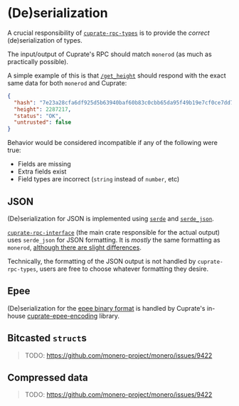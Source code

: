# (De)serialization
A crucial responsibility of [`cuprate-rpc-types`](https://doc.cuprate.org/cuprate_rpc_types)
is to provide the _correct_ (de)serialization of types.

The input/output of Cuprate's RPC should match `monerod` (as much as practically possible).

A simple example of this is that [`/get_height`](https://www.getmonero.org/resources/developer-guides/daemon-rpc.html#get_height)
should respond with the exact same data for both `monerod` and Cuprate:
```json
{
  "hash": "7e23a28cfa6df925d5b63940baf60b83c0cbb65da95f49b19e7cf0ce7dd709ce",
  "height": 2287217,
  "status": "OK",
  "untrusted": false
}
```
Behavior would be considered incompatible if any of the following were true:
- Fields are missing
- Extra fields exist
- Field types are incorrect (`string` instead of `number`, etc)

## JSON
(De)serialization for JSON is implemented using [`serde`](https://docs.rs/serde) and [`serde_json`](https://docs.rs/serde_json).

[`cuprate-rpc-interface`](https://doc.cuprate.org/cuprate_rpc_interface) (the main crate responsible
for the actual output) uses `serde_json` for JSON formatting. It is _mostly_ the same formatting as `monerod`, [although there are slight differences](../differences/json-formatting.md).

Technically, the formatting of the JSON output is not handled by `cuprate-rpc-types`, users are free to choose whatever formatting they desire.

## Epee
(De)serialization for the [epee binary format](../../formats-protocols-types/epee.md) is
handled by Cuprate's in-house [cuprate-epee-encoding](https://doc.cuprate.org/cuprate_epee_encoding) library.

## Bitcasted `struct`s
> TODO: <https://github.com/monero-project/monero/issues/9422>

## Compressed data
> TODO: <https://github.com/monero-project/monero/issues/9422>
